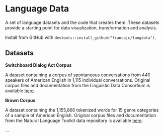 # Language Data

A set of language datasets and the code that creates them. These datasets provide a starting point for data visualization, transformation and analysis.

Install from GitHub with `devtools::install_github("francojc/langdata")`.

## Datasets

**Switchboard Dialog Act Corpus**

A dataset containing a corpus of spontaneous conversations from 440 speakers of American English in 1,115 individual conversations. Original corpus files and documentation from the Linguistic Data Consortium is available [here](https://catalog.ldc.upenn.edu/docs/LDC97S62/).

**Brown Corpus**

A dataset containing the 1,155,866 tokenized words for 15 genre categories of a sample of American English. Original corpus files and documentation from the Natural Language Toolkit data repository is available [here](http://www.nltk.org/nltk_data/).

...

